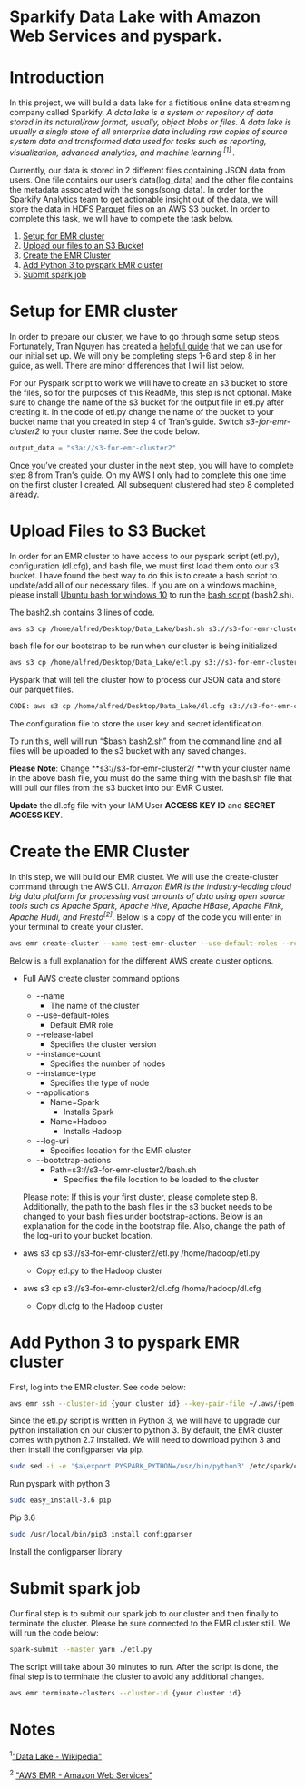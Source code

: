 # Sparkify Data Lake with Amazon Web Services and pyspark.


# Introduction

In this project, we will build a data lake for a fictitious online data streaming company called Sparkify.  _A data lake is a system or repository of data stored in its natural/raw format, usually, object blobs or files. A data lake is usually a single store of all enterprise data including raw copies of source system data and transformed data used for tasks such as reporting, visualization, advanced analytics, and machine learning<sup> [1] </sup>._

Currently, our data is stored in 2 different files containing JSON data from users.  One file contains our user’s data(log_data) and the other file contains the metadata associated with the songs(song_data).  In order for the Sparkify Analytics team to get actionable insight out of the data, we will store the data in HDFS [Parquet](https://acadgild.com/blog/parquet-file-format-hadoop#:~:text=Parquet%2C%20an%20open%20source%20file,in%20any%20Hadoop%20ecosystem%20like) files on an AWS S3 bucket. In order to complete this task, we will have to complete the task below.



1. [Setup for EMR cluster](#setup-for-emr-cluster)
2. [Upload our files to an S3 Bucket ](#upload-our-files-to-an-s3-bucket)
3. [Create the EMR Cluster](#create-the-emr-cluster)
4. [Add Python 3 to pyspark EMR cluster](#add-python-3-to-pyspark-emr-cluster)
5. [Submit spark job](#submit-spark-job)

# Setup for EMR cluster

In order to prepare our cluster, we have to go through some setup steps.  Fortunately, Tran Nguyen has created a [helpful guide](https://towardsdatascience.com/how-to-create-and-run-an-emr-cluster-using-aws-cli-3a78977dc7f0#c46c) that we can use for our initial set up.  We will only be completing steps 1-6 and step 8 in her guide, as well. There are minor differences that I will list below.

For our Pyspark script to work we will have to create an s3 bucket to store the files, so for the purposes of this ReadMe, this step is not optional. Make sure to change the name of the s3 bucket for the output file in etl.py after creating it.  In the code of etl.py change the name of the bucket to your bucket name that you created in step 4 of Tran’s guide.  Switch _s3-for-emr-cluster2_ to your cluster name. See the code below.

```python
output_data = "s3a://s3-for-emr-cluster2"
```

Once you’ve created your cluster in the next step, you will have to complete step 8 from Tran's guide.  On my AWS I only had to complete this one time on the first cluster I created.  All subsequent clustered had step 8 completed already.




# Upload Files to S3 Bucket

 In order for an EMR cluster to have access to our pyspark script (etl.py), configuration (dl.cfg), and bash file, we must first load them onto our s3 bucket.  I have found the best way to do this is to create a bash script to update/add all of our necessary files.  If you are on a windows machine, please install [Ubuntu bash for windows 10](https://altis.com.au/installing-ubuntu-bash-for-windows-10/) to run the [bash script](https://ryanstutorials.net/bash-scripting-tutorial/bash-script.php) (bash2.sh).

The bash2.sh contains 3 lines of code.
```bash
aws s3 cp /home/alfred/Desktop/Data_Lake/bash.sh s3://s3-for-emr-cluster2/
```
bash file for our bootstrap to be run when our cluster is being initialized  

```bash
aws s3 cp /home/alfred/Desktop/Data_Lake/etl.py s3://s3-for-emr-cluster2/
```
Pyspark that will tell the cluster how to process our JSON data and store our parquet files.

```bash
CODE: aws s3 cp /home/alfred/Desktop/Data_Lake/dl.cfg s3://s3-for-emr-cluster2/
```

The configuration file to store the user key and secret identification.  

To run this, well will run “$bash bash2.sh” from the command line and all files will be uploaded to the s3 bucket with any saved changes.

**Please Note**: Change **s3://s3-for-emr-cluster2/ **with your cluster name in the above bash file, you must do the same thing with the bash.sh file that will pull our files from the s3 bucket into our EMR Cluster.  

**Update** the dl.cfg file with your IAM User **ACCESS KEY ID** and **SECRET ACCESS KEY**.




# Create the EMR Cluster

In this step, we will build our EMR cluster.  We will use the create-cluster command through the AWS CLI. _Amazon EMR is the industry-leading cloud big data platform for processing vast amounts of data using open source tools such as Apache Spark, Apache Hive, Apache HBase, Apache Flink, Apache Hudi, and Presto<sup>[2]</sup>_. Below is a copy of the code you will enter in your terminal to create your cluster.

```bash
aws emr create-cluster --name test-emr-cluster --use-default-roles --release-label emr-5.28.0 --instance-count 3 --instance-type m5.xlarge --applications Name=Spark Name=Hadoop --ec2-attributes KeyName=spark-cluster --log-uri s3://s3-for-emr-cluster2/ --bootstrap-actions Path=s3://s3-for-emr-cluster2/bash.sh
```

Below is a full explanation for the different AWS create cluster options.



*   Full AWS create cluster command options
    *   --name
        *   The name of the cluster
    *   --use-default-roles
        *   Default EMR role
    *   --release-label
        *   Specifies the cluster version
    *   --instance-count
        *   Specifies the number of nodes
    *   --instance-type
        *   Specifies the type of node
    *   --applications
        *   Name=Spark
            *   Installs Spark
        *   Name=Hadoop
            *   Installs Hadoop
    *   --log-uri
        *   Specifies location for the EMR cluster
    *   --bootstrap-actions
        *   Path=s3://s3-for-emr-cluster2/bash.sh
            *   Specifies the file location to be loaded to the cluster  

	Please note: If this is your first cluster, please complete step 8. Additionally, the path to the bash files in the s3 bucket needs to be changed to your bash files under bootstrap-actions.  Below is an explanation for the code in the bootstrap file.  Also, change the path of the log-uri to your bucket location.   



*   aws s3 cp s3://s3-for-emr-cluster2/etl.py /home/hadoop/etl.py
    *   Copy etl.py to the Hadoop cluster
*   aws s3 cp s3://s3-for-emr-cluster2/dl.cfg /home/hadoop/dl.cfg
    *   Copy dl.cfg to the Hadoop cluster


# Add Python 3 to pyspark EMR cluster

First, log into the EMR cluster.  See code below:
```bash
aws emr ssh --cluster-id {your cluster id} --key-pair-file ~/.aws/{pem file name}
```

Since the etl.py script is written in Python 3, we will have to upgrade our python installation on our cluster to python 3.  By default, the EMR cluster comes with python 2.7 installed.  We will need to download python 3 and then install the configparser via pip.


```bash
sudo sed -i -e '$a\export PYSPARK_PYTHON=/usr/bin/python3' /etc/spark/conf/spark-env.sh
```

Run pyspark with python 3

```bash
sudo easy_install-3.6 pip
```

Pip 3.6

```bash
sudo /usr/local/bin/pip3 install configparser
```
Install the configparser library




# Submit spark job

Our final step is to submit our spark job to our cluster and then finally to terminate the cluster.  Please be sure connected to the EMR cluster still. We will run the code below:
```bash
spark-submit --master yarn ./etl.py
```

The script will take about 30 minutes to run.  After the script is done, the final step is to terminate the cluster to avoid any additional changes.    

```bash
aws emr terminate-clusters --cluster-id {your cluster id}
```
# Notes
<sup>1</sup>["Data Lake - Wikipedia"](https://en.wikipedia.org/wiki/Data_lake#:~:text=A%20data%20lake%20is%20usually,advanced%20analytics%20and%20machine%20learning.)

<sup>2</sup> ["AWS EMR - Amazon Web Services"](https://aws.amazon.com/emr/?whats-new-cards.sort-by=item.additionalFields.postDateTime&whats-new-cards.sort-order=desc)
